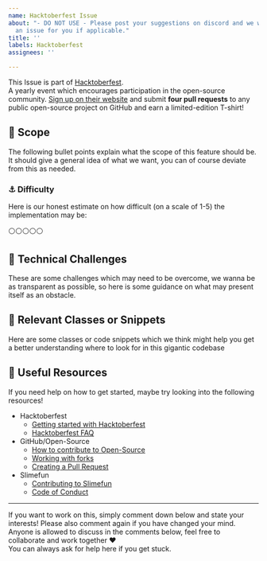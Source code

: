 ```yaml
---
name: Hacktoberfest Issue
about: "- DO NOT USE - Please post your suggestions on discord and we will create
  an issue for you if applicable."
title: ''
labels: Hacktoberfest
assignees: ''

---
```


<!-- READ ME FIRST -->
<!-- If you wanna submit an idea for Hacktoberfest, please go to our discord server -->
<!-- And post your ideas there, this issue format is only for internal purposes only. -->
<!-- If we like your idea, we will happily convert it into an actual issue. -->

This Issue is part of [Hacktoberfest](https://hacktoberfest.digitalocean.com/).<br>
A yearly event which encourages participation in the open-source community. [Sign up on their website](https://hacktoberfest.digitalocean.com/) and submit **four pull requests** to any public open-source project on GitHub and earn a limited-edition T-shirt!

## :mag_right: Scope
The following bullet points explain what the scope of this feature should be.
It should give a general idea of what we want, you can of course deviate from this as needed.
<!-- Please list the scope using bullet points below -->


### :anchor: Difficulty
Here is our honest estimate on how difficult (on a scale of 1-5) the implementation may be:
<!-- Please rate on a scale of 1-5 -->
<!-- white_cirlce = empty; large_blue_circle = filled out -->
:white_circle::white_circle::white_circle::white_circle::white_circle:

## :construction: Technical Challenges
These are some challenges which may need to be overcome, we wanna be as transparent as possible, so here is some guidance on what may present itself as an obstacle.
<!-- Please list possible obstacles as bullet points below -->


## :memo: Relevant Classes or Snippets
Here are some classes or code snippets which we think might help you get a better understanding where to look for in this gigantic codebase
<!-- Please list relevant classes or snippets below and include a link! -->


## :book: Useful Resources
If you need help on how to get started, maybe try looking into the following resources!
<!-- List helpful resources below -->
* Hacktoberfest
    * [Getting started with Hacktoberfest](https://hacktoberfest.digitalocean.com/details#get-started)
    * [Hacktoberfest FAQ](https://hacktoberfest.digitalocean.com/faq)
* GitHub/Open-Source
    * [How to contribute to Open-Source](https://opensource.guide/how-to-contribute/)
    * [Working with forks](https://docs.github.com/en/github/collaborating-with-issues-and-pull-requests/working-with-forks)
    * [Creating a Pull Request](https://docs.github.com/en/github/collaborating-with-issues-and-pull-requests/creating-a-pull-request-from-a-fork)
* Slimefun
    * [Contributing to Slimefun](https://github.com/Slimefun/Slimefun4/blob/master/.github/CONTRIBUTING.md)
    * [Code of Conduct](https://github.com/Slimefun/Slimefun4/blob/master/.github/CODE_OF_CONDUCT.md)

<hr>

If you want to work on this, simply comment down below and state your interests! Please also comment again if you have changed your mind. Anyone is allowed to discuss in the comments below, feel free to collaborate and work together :heart: <br>
You can always ask for help here if you get stuck.
